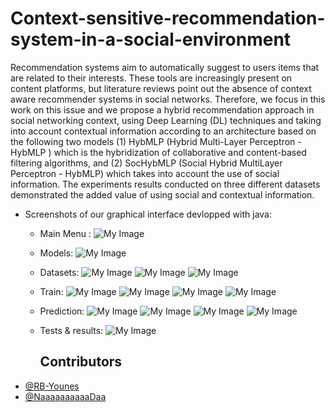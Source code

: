 # Context-sensitive-recommendation-system-in-a-social-environment
Recommendation systems aim to automatically suggest to users items that are related to their interests. These tools are increasingly present on content platforms, but literature reviews point out the absence of context aware recommender systems in social networks. Therefore, we focus in this work on this issue and we propose a hybrid recommendation approach in social networking context, using Deep Learning (DL) techniques and taking into account contextual information according to an architecture based on the following two models (1) HybMLP (Hybrid Multi-Layer Perceptron - HybMLP ) which is the hybridization of collaborative and content-based filtering algorithms, and (2) SocHybMLP (Social Hybrid MultiLayer Perceptron - HybMLP) which takes into account the use of social information. The experiments results conducted on three different datasets demonstrated the added value of using social and contextual information.
+ Screenshots of our graphical interface devlopped with java:
  + Main Menu :
  ![My Image](Images/Menu.PNG)
  + Models:
  ![My Image](Images/models.PNG)
  + Datasets:
  ![My Image](Images/datasets.PNG)
  ![My Image](Images/datasets1.PNG)
  ![My Image](Images/datasets2.PNG)
  + Train:
  ![My Image](Images/train.PNG)
  ![My Image](Images/train2.PNG)
  ![My Image](Images/train3.PNG)
  ![My Image](Images/train4.PNG)
  + Prediction:
  ![My Image](Images/predict.PNG)
  ![My Image](Images/predict2.PNG)
  ![My Image](Images/predict3.PNG)
  ![My Image](Images/predict4.PNG)
  + Tests & results:
  ![My Image](Images/tests-and-results.PNG)

    ## Contributors

- [@RB-Younes](https://github.com/RB-Younes)
- [@NaaaaaaaaaaDaa](https://github.com/NaaaaaaaaaaDaa)

